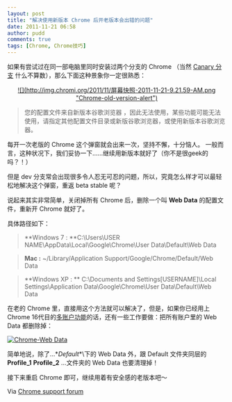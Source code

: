 ```yaml
---
layout: post
title: "解决使用新版本 Chrome 后开老版本会出错的问题"
date: 2011-11-21 06:58
author: pudd
comments: true
tags: [Chrome, Chrome技巧]
---
```

如果有尝试过在同一部电脑里同时安装过两个分支的 Chrome （当然 [Canary 分支](http://www.chromi.org/archives/6148) 什么不算数），那么下面这种景象你一定很熟悉：
<p style="text-align: center;"><a href="http://www.chromi.org/archives/13437/%e5%b1%8f%e5%b9%95%e5%bf%ab%e7%85%a7-2011-11-21-9-21-59-am" rel="attachment wp-att-13438">![](http://img.chromi.org/2011/11/屏幕快照-2011-11-21-9.21.59-AM.png "Chrome-old-version-alert")</a>




>您的配置文件来自新版本谷歌浏览器 ，因此无法使用，某些功能可能无法使用，请指定其他配置文件目录或新版谷歌浏览器，或使用新版本谷歌浏览器。


每开一次老版的 Chrome 这个弹窗就会出来一次，坚持不懈，十分恼人。
一般而言，这种状况下，我们妥协一下……继续用新版本就好了（你不是很geek的吗？！）

但是 dev 分支常会出现很多令人忍无可忍的问题，所以，究竟怎么样才可以最轻松地解决这个弹窗，重返 beta stable 呢？

说起来其实非常简单，关闭掉所有 Chrome 后，删除一个叫 **Web Data** 的配置文件，重新开 Chrome 就好了。

具体路径如下：


>**Windows 7 : **C:\Users\USER NAME\AppData\Local\Google\Chrome\User Data\Default\Web Data




>**Mac :** ~/Library/Application Support/Google/Chrome/Default/Web Data




>**Windows XP : ** C:\Documents and Settings\[USERNAME]\Local Settings\Application Data\Google\Chrome\User Data\Default\Web Data




在老的 Chrome 里，直接用这个方法就可以解决了，但是，如果你已经用上Chrome 16代目的[多账户功能](http://www.chromi.org/archives/13301)的话，还有一些工作要做：把所有账户里的 Web Data 都删除掉：

<a href="http://www.chromi.org/archives/13437/%e5%b1%8f%e5%b9%95%e5%bf%ab%e7%85%a7-2011-11-21-9-48-45-am" rel="attachment wp-att-13439">![](http://img.chromi.org/2011/11/屏幕快照-2011-11-21-9.48.45-AM.png "Chrome-Web Data")</a>

简单地说，除了…\**Default**\下的 Web Data 外，跟 Default 文件夹同层的 **Profile_1** **Profile_2** …文件夹的 Web Data 也要清理掉！

接下来重启 Chrome 即可，继续用着有安全感的老版本吧～

Via [Chrome support forum](http://www.google.com/support/forum/p/chrome/thread?tid=37ac9c13723024b1&amp;hl=zh-CN)
